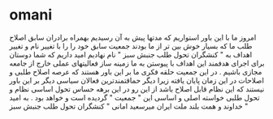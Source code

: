 omani
=====

امروز ما با این باور استواریم که مدتها پیش به آن رسیدیم بهمراه برادران سابق اصلاح طلب ما که بسیار خوش بین تر از ما بودند جمعیت سابق خود را را با تغییر نام و تغییر اهداف به " کنشگران تحول طلب جنبش سبز " نام نهادیم امید داریم که شما دوستان برای اجرای هدفمند این اهداف با پیوستن به ما زمینه ساز فعالیتهای عملی خارج از جامعه مجازی باشیم .  در این جمعیت حلقه فکری ما بر این باور هستند که عرصه اصلاح طلبی و اصلاحات در این زمان پایان یافته زیرا دیگر حماقتمندترین فعالان سیاسی دیگر بر این باور نیستند که این نظام قابل اصلاح باشد از این رو در این برهه حساس تحول اساسی نظام و تحول طلبی خواسته اصلی و اساسی این " جمعیت " گردیده است و خواهد بود .  به امید خداوند و همت بلند ملت ایران  میرسعید امانی " کنشگران تحول طلب جنبش سبز " 
